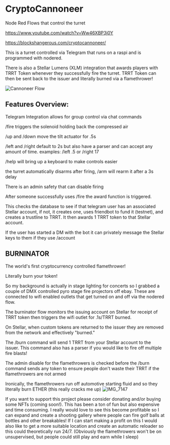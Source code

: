 # CryptoCannoneer
Node Red Flows that control the turret

https://www.youtube.com/watch?v=Ww46XBP3j0Y

https://blockshangerous.com/cryptocannoneer/

This is a turret controlled via Telegram that runs on a raspi and is programmed with nodered.

There is also a Stellar Lumens (XLM) integration that awards players with TRRT Token whenever they successfully fire the turret.
TRRT Token can then be sent back to the issuer and literally burned via a flamethrower!

![Cannoneer Flow](https://user-images.githubusercontent.com/79179630/115274504-990b0500-a0f5-11eb-9e1f-23bb06f0cf15.PNG)

## Features Overview:

Telegram Integration allows for group control via chat commands

/fire triggers the solenoid holding back the compressed air

/up and /down move the tilt actuator for .5s

/left and /right default to 2s but also have a parser and can accept any amount of time. examples: /left .5 or /right 17

/help will bring up a keyboard to make controls easier


the turret automatically disarms after firing, /arm will rearm it after a 3s delay

There is an admin safety that can disable firing

After someone successfully uses /fire the award function is triggered.

This checks the database to see if that telegram user has an associated Stellar account, if not, it creates one, uses friendbot to fund it (testnet), and creates a trustline to TRRT.
It then awards 1 TRRT token to that Stellar account.

If the user has started a DM with the bot it can privately message the Stellar keys to them if they use /account


## BURNINATOR

The world's first cryptocurrency controlled flamethrower!

Literally burn your token!

So my background is actually in stage lighting for concerts so I grabbed a couple of DMX controlled pyro stage fire projectors off ebay.
These are connected to wifi enabled outlets that get turned on and off via the nodered flow.

The burninator flow monitors the issuing account on Stellar for receipt of TRRT token then triggers the wifi outlet for .1s/TRRT burned.

On Stellar, when custom tokens are returned to the issuer they are removed from the network and effectively "burned."

The /burn command will send 1 TRRT from your Stellar account to the issuer. This command also has a parser if you would like to fire off multiple fire blasts!

The admin disable for the flamethrowers is checked before the /burn command sends any token to ensure people don't waste their TRRT if the flamethrowers are not armed

Ironically, the flamethrowers run off automotive starting fluid and so they literally burn ETHER (this really cracks me up)
![IMG_7147](https://user-images.githubusercontent.com/79179630/115277046-a37ace00-a0f8-11eb-8c06-ab66c9ddfc26.jpg)


If you want to support this project please consider donating and/or buying some NFTs (coming soon!). This has been a ton of fun but also expensive and time consuming. I really would love to see this become profitable so I can expand and create a shooting gallery where people can fire golf balls at bottles and other breakables! If I can start making a profit on this I would also like to get a more suitable location and create an automatic reloader so this could theoretically run 24/7. (Obviously the flamethrowers won't be on unsupervised, but people could still play and earn while I sleep)
